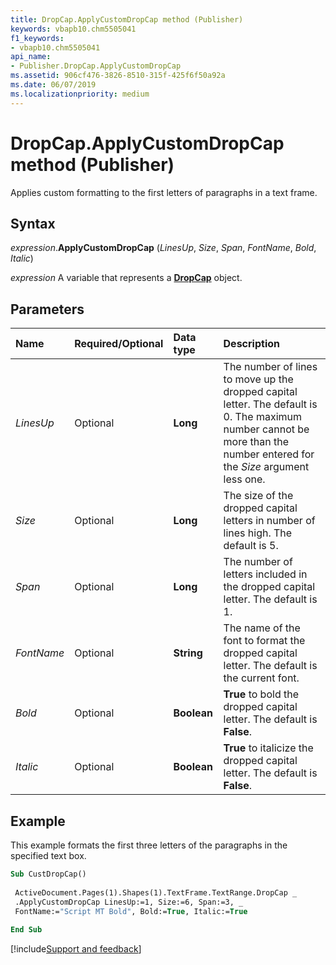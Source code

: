 ```yaml
---
title: DropCap.ApplyCustomDropCap method (Publisher)
keywords: vbapb10.chm5505041
f1_keywords:
- vbapb10.chm5505041
api_name:
- Publisher.DropCap.ApplyCustomDropCap
ms.assetid: 906cf476-3826-8510-315f-425f6f50a92a
ms.date: 06/07/2019
ms.localizationpriority: medium
---
```



# DropCap.ApplyCustomDropCap method (Publisher)

Applies custom formatting to the first letters of paragraphs in a text frame.


## Syntax

_expression_.**ApplyCustomDropCap** (_LinesUp_, _Size_, _Span_, _FontName_, _Bold_, _Italic_)

_expression_ A variable that represents a **[DropCap](Publisher.DropCap.md)** object.


## Parameters

|Name|Required/Optional|Data type|Description|
|:-----|:-----|:-----|:-----|
|_LinesUp_|Optional| **Long**|The number of lines to move up the dropped capital letter. The default is 0. The maximum number cannot be more than the number entered for the _Size_ argument less one.|
|_Size_|Optional| **Long**|The size of the dropped capital letters in number of lines high. The default is 5.|
|_Span_|Optional| **Long**|The number of letters included in the dropped capital letter. The default is 1.|
|_FontName_|Optional| **String**|The name of the font to format the dropped capital letter. The default is the current font.|
|_Bold_|Optional| **Boolean**| **True** to bold the dropped capital letter. The default is **False**.|
|_Italic_|Optional| **Boolean**| **True** to italicize the dropped capital letter. The default is **False**.|

## Example

This example formats the first three letters of the paragraphs in the specified text box.

```vb
Sub CustDropCap() 
 
 ActiveDocument.Pages(1).Shapes(1).TextFrame.TextRange.DropCap _ 
 .ApplyCustomDropCap LinesUp:=1, Size:=6, Span:=3, _ 
 FontName:="Script MT Bold", Bold:=True, Italic:=True 
 
End Sub
```


[!include[Support and feedback](~/includes/feedback-boilerplate.md)]